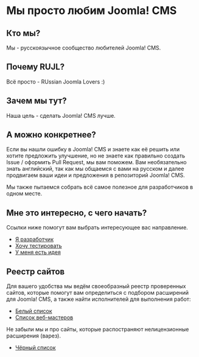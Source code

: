 # Мы просто любим Joomla! CMS

## Кто мы?
Мы - русскоязычное сообщество любителей Joomla! CMS.

## Почему RUJL?
Всё просто - RUssian Joomla Lovers :)

## Зачем мы тут?
Наша цель - сделать Joomla! CMS лучше.

## А можно конкретнее?
Если вы нашли ошибку в Joomla! CMS и знаете как её решить или хотите предложить улучшение, но не знаете как правильно создать Issue / оформить Pull Request, мы вам поможем.
Вам необязательно знать английский, так как мы общаемся с вами на русском и далее продвигаем ваши идеи и предложения в репозиторий Joomla! CMS.

Мы также пытаемся собрать всё самое полезное для разработчиков в одном месте.

## Мне это интересно, с чего начать?
Ссылки ниже помогут вам выбрать интересующее вас направление.

- [Я разработчик](https://rujl.github.io/developer)
- [Хочу тестировать](https://rujl.github.io/tester)
- [У меня есть идея](https://rujl.github.io/ideas)

## Реестр сайтов
Для вашего удобства мы ведём своеобразный реестр проверенных сайтов, которые помогут вам определиться с подбором расширений для Joomla! CMS, а также найти исполнителей для выполнения работ:
- [Белый список](https://rujl.github.io/whitelist)
- [Список веб-мастеров](https://rujl.github.io/webmasters)

Не забыли мы и про сайты, которые распостраняют нелицензионные расширения (варез).
- [Чёрный список](https://rujl.github.io/blacklist)
